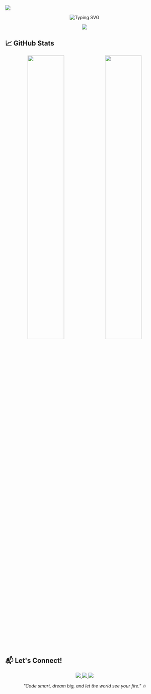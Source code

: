 <img src="https://capsule-render.vercel.app/api?type=waving&height=250&section=header&text=Siddharth%20Ohale%20👋&fontSize=40&fontColor=ffffff&animation=twinkling&desc=https://avatars.githubusercontent.com/u/187924218?v=4&descAlignY=70&descSize=40&theme=gradient&gradient=FFB6C1-FFD1DC" />

<p align="center">
  <img src="https://readme-typing-svg.demolab.com?font=Fira+Code&pause=1000&color=FF69B4&center=true&width=435&lines=Python+%26+Web+Developer;BCA+Student+@The+Baap+Company;Building+Dreams+With+Code+%F0%9F%9A%80" alt="Typing SVG" />
</p>

<p align="center">
  <img src="https://skillicons.dev/icons?i=python,html,css,js,bootstrap,flask,aws,git,github,vscode" />
</p>

## 📈 GitHub Stats

<p align="center">
  <img src="https://github-readme-stats.vercel.app/api?username=Siddhu-ohale&show_icons=true&theme=default&hide_border=true&count_private=true&include_all_commits=true&title_color=FF69B4&icon_color=FF69B4" width="48%" />
  <img src="https://github-readme-streak-stats.herokuapp.com/?user=Siddhu-ohale&theme=default&hide_border=true&stroke=FF69B4" width="48%" />
</p>

## 📬 Let's Connect!

<p align="center">
  <a href="https://linkedin.com/in/siddharth-ohale" target="_blank">
    <img src="https://img.shields.io/badge/LinkedIn-FF69B4?style=for-the-badge&logo=linkedin&logoColor=white" />
  </a>
  <a href="mailto:siddhu.code@gmail.com" target="_blank">
    <img src="https://img.shields.io/badge/Gmail-FF69B4?style=for-the-badge&logo=gmail&logoColor=white" />
  </a>
  <a href="https://github.com/Siddhu-ohale" target="_blank">
    <img src="https://img.shields.io/badge/GitHub-FF69B4?style=for-the-badge&logo=github&logoColor=white" />
  </a>
</p>

<p align="center">
  <i>"Code smart, dream big, and let the world see your fire." 🔥</i>
</p>
